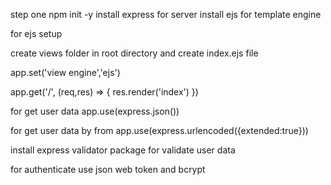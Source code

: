 step one 
npm init -y
install express for server
install ejs for template engine

for ejs setup 

create views folder in root directory and create index.ejs file

app.set('view engine','ejs')

app.get('/', (req,res) => {
    res.render('index')
})

for get user data 
app.use(express.json())

for get user data by from
app.use(express.urlencoded({extended:true}))

install express validator package for validate user data

for authenticate use json web token and bcrypt